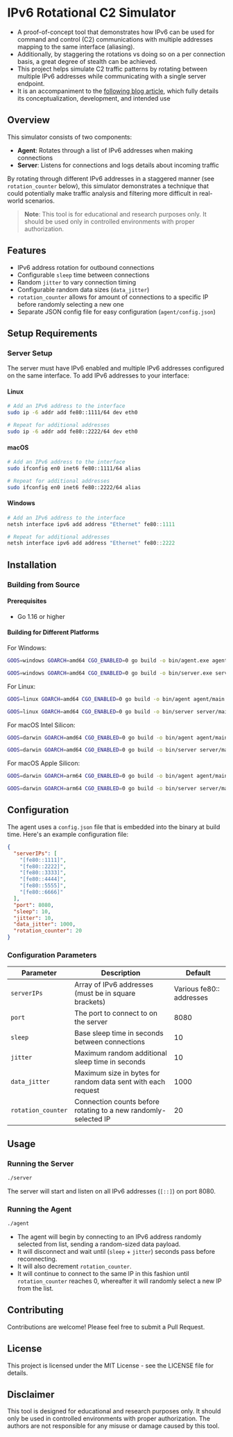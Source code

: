 # IPv6 Rotational C2 Simulator

- A proof-of-concept tool that demonstrates how IPv6 can be used for command and control (C2) communications with multiple addresses mapping to the same interface (aliasing).
- Additionally, by staggering the rotations vs doing so on a per connection basis, a great degree of stealth can be achieved.
- This project helps simulate C2 traffic patterns by rotating between multiple IPv6 addresses while communicating with a single server endpoint.
- It is an accompaniment to the [following blog article](https://www.activecountermeasures.com/malware-of-the-day-ipv6-address-aliasing/), which fully details its conceptualization, development, and intended use

## Overview

This simulator consists of two components:
- **Agent**: Rotates through a list of IPv6 addresses when making connections
- **Server**: Listens for connections and logs details about incoming traffic

By rotating through different IPv6 addresses in a staggered manner (see `rotation_counter` below), this simulator demonstrates a technique that could potentially make traffic analysis and filtering more difficult in real-world scenarios.

> **Note**: This tool is for educational and research purposes only. It should be used only in controlled environments with proper authorization.

## Features

- IPv6 address rotation for outbound connections
- Configurable `sleep` time between connections
- Random `jitter` to vary connection timing
- Configurable random data sizes (`data_jitter`)
- `rotation_counter` allows for amount of connections to a specific IP before randomly selecting a new one
- Separate JSON config file for easy configuration (`agent/config.json`)

## Setup Requirements

### Server Setup

The server must have IPv6 enabled and multiple IPv6 addresses configured on the same interface. To add IPv6 addresses to your interface:

#### Linux
```bash
# Add an IPv6 address to the interface
sudo ip -6 addr add fe80::1111/64 dev eth0

# Repeat for additional addresses
sudo ip -6 addr add fe80::2222/64 dev eth0
```

#### macOS
```bash
# Add an IPv6 address to the interface
sudo ifconfig en0 inet6 fe80::1111/64 alias

# Repeat for additional addresses
sudo ifconfig en0 inet6 fe80::2222/64 alias
```

#### Windows
```powershell
# Add an IPv6 address to the interface
netsh interface ipv6 add address "Ethernet" fe80::1111

# Repeat for additional addresses
netsh interface ipv6 add address "Ethernet" fe80::2222
```

## Installation

### Building from Source

#### Prerequisites
- Go 1.16 or higher


#### Building for Different Platforms

For Windows:
```bash
GOOS=windows GOARCH=amd64 CGO_ENABLED=0 go build -o bin/agent.exe agent/main.go
```

```bash
GOOS=windows GOARCH=amd64 CGO_ENABLED=0 go build -o bin/server.exe server/main.go
```

For Linux:
```bash
GOOS=linux GOARCH=amd64 CGO_ENABLED=0 go build -o bin/agent agent/main.go
```

```bash
GOOS=linux GOARCH=amd64 CGO_ENABLED=0 go build -o bin/server server/main.go
```


For macOS Intel Silicon:
```bash
GOOS=darwin GOARCH=amd64 CGO_ENABLED=0 go build -o bin/agent agent/main.go
```

```bash
GOOS=darwin GOARCH=amd64 CGO_ENABLED=0 go build -o bin/server server/main.go
```


For macOS Apple Silicon:
```bash
GOOS=darwin GOARCH=arm64 CGO_ENABLED=0 go build -o bin/agent agent/main.go
```

```bash
GOOS=darwin GOARCH=arm64 CGO_ENABLED=0 go build -o bin/server server/main.go
```

## Configuration

The agent uses a `config.json` file that is embedded into the binary at build time. Here's an example configuration file:

```json
{
  "serverIPs": [
    "[fe80::1111]",
    "[fe80::2222]",
    "[fe80::3333]",
    "[fe80::4444]",
    "[fe80::5555]",
    "[fe80::6666]"
  ],
  "port": 8080,
  "sleep": 10,
  "jitter": 10,
  "data_jitter": 1000, 
  "rotation_counter": 20
}
```

### Configuration Parameters

| Parameter | Description                                                     | Default |
|-----------|-----------------------------------------------------------------|---------|
| `serverIPs` | Array of IPv6 addresses (must be in square brackets)            | Various fe80:: addresses |
| `port` | The port to connect to on the server                            | 8080 |
| `sleep` | Base sleep time in seconds between connections                  | 10 |
| `jitter` | Maximum random additional sleep time in seconds                 | 10 |
| `data_jitter` | Maximum size in bytes for random data sent with each request    | 1000 |
| `rotation_counter` | Connection counts before rotating to a new randomly-selected IP | 20 | 

## Usage

### Running the Server
```bash
./server
```
The server will start and listen on all IPv6 addresses (`[::]`) on port 8080.

### Running the Agent
```bash
./agent
```
- The agent will begin by connecting to an IPv6 address randomly selected from list, sending a random-sized data payload.
- It will disconnect and wait until (`sleep` + `jitter`) seconds pass before reconnecting.
- It will also decrement `rotation_counter`.
- It will continue to connect to the same IP in this fashion until `rotation_counter` reaches 0, whereafter it will randomly select a new IP from the list.

## Contributing

Contributions are welcome! Please feel free to submit a Pull Request.

## License

This project is licensed under the MIT License - see the LICENSE file for details.

## Disclaimer

This tool is designed for educational and research purposes only. It should only be used in controlled environments with proper authorization. The authors are not responsible for any misuse or damage caused by this tool.